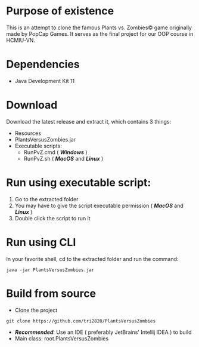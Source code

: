 # Purpose of existence
This is an attempt to clone the famous Plants vs. Zombies© game originally made by PopCap Games. 
It serves as the final project for our OOP course in HCMIU-VN.

# Dependencies
- Java Development Kit 11

# Download
Download the latest release and extract it, which contains 3 things:
* Resources
* PlantsVersusZombies.jar
* Executable scripts:
    * RunPvZ.cmd ( ***Windows*** ) 
    * RunPvZ.sh ( ***MacOS*** and ***Linux*** ) 

# Run using executable script:
1. Go to the extracted folder
2. You may have to give the script executable permission ( ***MacOS*** and ***Linux*** )
3. Double click the script to run it


# Run using CLI
In your favorite shell, cd to the extracted folder and run the command:
```
java -jar PlantsVersusZombies.jar 
```

# Build from source
* Clone the project
```
git clone https://github.com/tri2820/PlantsVersusZombies
```
* ***Recommended***: Use an IDE ( preferably JetBrains' Intellij IDEA ) to build
* Main class: root.PlantsVersusZombies
